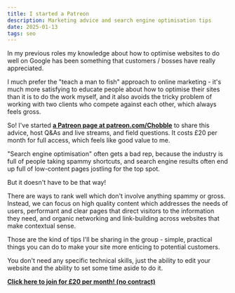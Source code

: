 ```yaml
---
title: I started a Patreon
description: Marketing advice and search engine optimisation tips 
date: 2025-01-13
tags: seo
---
```


In my previous roles my knowledge about how to optimise websites to do well on Google has been something that customers / bosses have really appreciated.

I much prefer the "teach a man to fish" approach to online marketing - it's much more satisfying to educate people about how to optimise their sites than it is to do the work myself, and it also avoids the tricky problem of working with two clients who compete against each other, which always feels gross.

So! I've started **[a Patreon page at patreon.com/Chobble][patreon]** to share this advice, host Q&As and live streams, and field questions. It costs £20 per month for full access, which feels like good value to me.

"Search engine optimisation" often gets a bad rep, because the industry is full of people taking spammy shortcuts, and search engine results often end up full of low-content pages jostling for the top spot.

But it doesn't have to be that way!

There are ways to rank well which don't involve anything spammy or gross. Instead, we can focus on high quality content which addresses the needs of users, performant and clear pages that direct visitors to the information they need, and organic networking and link-building across websites that make contextual sense.

Those are the kind of tips I'll be sharing in the group - simple, practical things you can do to make your site more enticing to potential customers.

You don't need any specific technical skills, just the ability to edit your website and the ability to set some time aside to do it.

**[Click here to join for £20 per month! (no contract)][patreon]**

[patreon]:  https://www.patreon.com/Chobble
